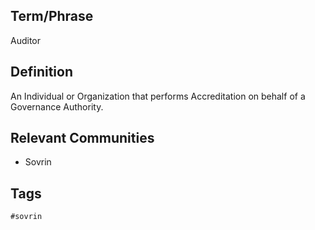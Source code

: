 ## Term/Phrase
Auditor

## Definition
An Individual or Organization that performs Accreditation on behalf of a Governance Authority.

## Relevant Communities
* Sovrin

## Tags
```
#sovrin
```
